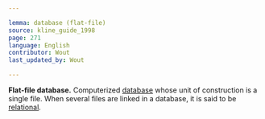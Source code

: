 ```yaml
---

lemma: database (flat-file)
source: kline_guide_1998
page: 271
language: English
contributor: Wout
last_updated_by: Wout

---
```


**Flat-file database.** Computerized [database](database.html) whose unit of construction is a single file. When several files are linked in a database, it is said to be [relational](databaseRelational.html).
